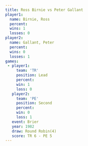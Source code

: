 ```yaml
---
title: Ross Birnie vs Peter Gallant
player1:              
  name: Birnie, Ross  
  percent:            
  wins: 1             
  losses: 0           
player2:              
  name: Gallant, Peter
  percent:            
  wins: 0             
  losses: 1           
games:
 - player1:        
     team: 'TR'    
     position: Lead
     percent:      
     win: 1        
     loss: 0       
   player2:          
     team: 'PE'      
     position: Second
     percent:        
     win: 0          
     loss: 1         
   event: Brier        
   year: 1982          
   draw: Round Robin(4)
   score: TR 6 - PE 5  
---
```

